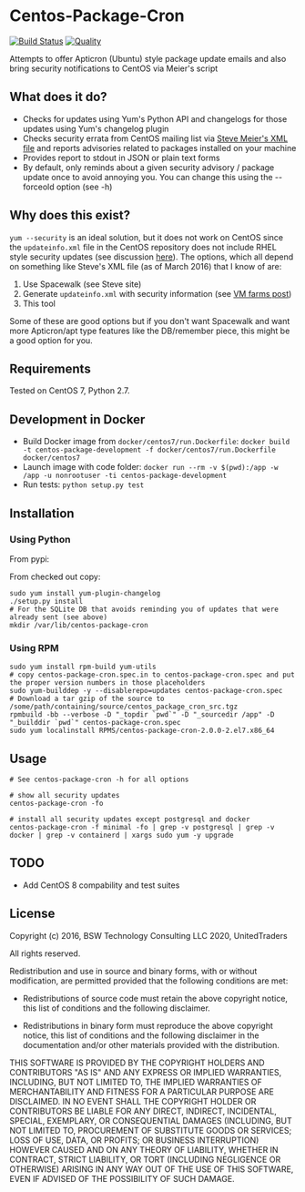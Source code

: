 # Centos-Package-Cron

[![Build Status](https://img.shields.io/travis/wied03/centos-package-cron/master.svg?style=flat)](https://travis-ci.org/unitedtraders/centos-package-cron)
[![Quality](https://api.codeclimate.com/v1/badges/ce1d686b27f9ba2f4f2a/maintainability)](https://codeclimate.com/github/unitedtraders/centos-package-cron/maintainability)

Attempts to offer Apticron (Ubuntu) style package update emails and also bring security notifications to CentOS via Meier's script

## What does it do?

* Checks for updates using Yum's Python API and changelogs for those updates using Yum's changelog plugin
* Checks security errata from CentOS mailing list via [Steve Meier's XML file](https://cefs.steve-meier.de/) and reports advisories related to packages installed on your machine
* Provides report to stdout in JSON or plain text forms
* By default, only reminds about a given security advisory / package update once to avoid annoying you.  You can change this using the --forceold option (see -h)

## Why does this exist?

`yum --security` is an ideal solution, but it does not work on CentOS since the `updateinfo.xml` file in the CentOS repository does not include RHEL style security updates (see discussion [here](https://www.centos.org/forums/viewtopic.php?t=30967)). The options, which all depend on something like Steve's XML file (as of March 2016) that I know of are:

1. Use Spacewalk (see Steve site)
2. Generate `updateinfo.xml` with security information (see [VM farms post](https://web.archive.org/web/20170309083728/https://blog.vmfarms.com/2013/12/inject-little-security-in-to-your.html))
3. This tool

Some of these are good options but if you don't want Spacewalk and want more Apticron/apt type features like the DB/remember piece, this might be a good option for you.

## Requirements

Tested on CentOS 7, Python 2.7.

## Development in Docker

* Build Docker image from `docker/centos7/run.Dockerfile`: `docker build -t centos-package-development -f docker/centos7/run.Dockerfile docker/centos7`
* Launch image with code folder: `docker run --rm -v $(pwd):/app -w /app -u nonrootuser -ti centos-package-development`
* Run tests: `python setup.py test`

## Installation

### Using Python

From pypi:

From checked out copy:

```shell
sudo yum install yum-plugin-changelog
./setup.py install
# For the SQLite DB that avoids reminding you of updates that were already sent (see above)
mkdir /var/lib/centos-package-cron
```

### Using RPM

```shell
sudo yum install rpm-build yum-utils
# copy centos-package-cron.spec.in to centos-package-cron.spec and put the proper version numbers in those placeholders
sudo yum-builddep -y --disablerepo=updates centos-package-cron.spec
# Download a tar gzip of the source to /some/path/containing/source/centos_package_cron_src.tgz
rpmbuild -bb --verbose -D "_topdir `pwd`" -D "_sourcedir /app" -D "_builddir `pwd`" centos-package-cron.spec
sudo yum localinstall RPMS/centos-package-cron-2.0.0-2.el7.x86_64
```

## Usage

```shell
# See centos-package-cron -h for all options

# show all security updates
centos-package-cron -fo

# install all security updates except postgresql and docker
centos-package-cron -f minimal -fo | grep -v postgresql | grep -v docker | grep -v containerd | xargs sudo yum -y upgrade
```

## TODO

* Add CentOS 8 compability and test suites

## License

Copyright (c) 2016, BSW Technology Consulting LLC
              2020, UnitedTraders

All rights reserved.

Redistribution and use in source and binary forms, with or without
modification, are permitted provided that the following conditions are met:

* Redistributions of source code must retain the above copyright notice, this
  list of conditions and the following disclaimer.

* Redistributions in binary form must reproduce the above copyright notice,
  this list of conditions and the following disclaimer in the documentation
  and/or other materials provided with the distribution.

THIS SOFTWARE IS PROVIDED BY THE COPYRIGHT HOLDERS AND CONTRIBUTORS "AS IS"
AND ANY EXPRESS OR IMPLIED WARRANTIES, INCLUDING, BUT NOT LIMITED TO, THE
IMPLIED WARRANTIES OF MERCHANTABILITY AND FITNESS FOR A PARTICULAR PURPOSE ARE
DISCLAIMED. IN NO EVENT SHALL THE COPYRIGHT HOLDER OR CONTRIBUTORS BE LIABLE
FOR ANY DIRECT, INDIRECT, INCIDENTAL, SPECIAL, EXEMPLARY, OR CONSEQUENTIAL
DAMAGES (INCLUDING, BUT NOT LIMITED TO, PROCUREMENT OF SUBSTITUTE GOODS OR
SERVICES; LOSS OF USE, DATA, OR PROFITS; OR BUSINESS INTERRUPTION) HOWEVER
CAUSED AND ON ANY THEORY OF LIABILITY, WHETHER IN CONTRACT, STRICT LIABILITY,
OR TORT (INCLUDING NEGLIGENCE OR OTHERWISE) ARISING IN ANY WAY OUT OF THE USE
OF THIS SOFTWARE, EVEN IF ADVISED OF THE POSSIBILITY OF SUCH DAMAGE.
